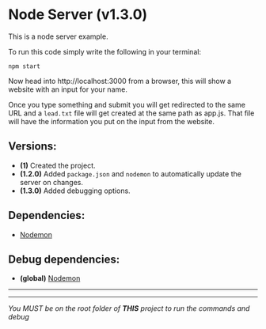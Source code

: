 # Node Server (v1.3.0)
This is a node server example.

To run this code simply write the following in your terminal:

    npm start

Now head into http://localhost:3000 from a browser, this will show a website with an input for your name.

Once you type something and submit you will get redirected to the same URL and a `lead.txt` file will get created at the same path as app.js. That file will have the information you put on the input from the website.

## Versions:
* **(1)** Created the project.
* **(1.2.0)** Added `package.json` and `nodemon` to automatically update the server on changes.
* **(1.3.0)** Added debugging options.

## Dependencies:
* [Nodemon](https://www.npmjs.com/package/nodemon)

## Debug dependencies:
* **(global)** [Nodemon](https://www.npmjs.com/package/nodemon)
---
---
_You MUST be on the root folder of **THIS** project to run the commands and debug_